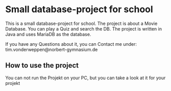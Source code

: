 <h1> Small database-project for school </h1>
<p> This is a small database-project for school. The project is about a Movie Database. You can play a Quiz and search the DB. The project is written in Java and uses MariaDB as the database. </p>
<p> If you have any Questions about it, you can Contact me under:
<link>tim.vonderweppen@norbert-gymnasium.de</p>

<h2> How to use the project </h2>
<p> You can not run the Projekt on your PC, but you can take a look at it for your projekt</p>
